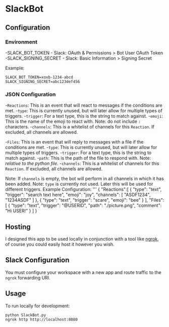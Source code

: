# SlackBot
## Configuration
### Environment
-SLACK_BOT_TOKEN
	- Slack: OAuth & Permissions > Bot User OAuth Token
-SLACK_SIGNING_SECRET
	- Slack: Basic Information > Signing Secret

Example:
```
SLACK_BOT_TOKEN=xoxb-1234-abcd
SLACK_SIGNING_SECRET=abc123def456
```

### JSON Configuration
-`Reactions`: This is an event that will react to messages if the conditions are met.
	-`type`: This is currently unused, but will later allow for multiple types of triggers.
	-`trigger`: For a text type, this is the string to match against.
	-`emoji`: This is the name of the emoji to react with. Note: do not include `:` characters.
	-`channels`: This is a whitelist of channels for this `Reaction`. If excluded, all channels are allowed.

-`Files`: This is an event that will reply to messages with a file if the conditions are met.
	-`type`: This is currently unused, but will later allow for multiple types of triggers.
	-`trigger`: For a text type, this is the string to match against.
	-`path`: This is the path of the file to respond with. Note: *relative to the python file*.
	-`channels`: This is a whitelist of channels for this `Reaction`. If excluded, all channels are allowed.

Note: If `channels` is empty, the bot will perform in all channels in which it has been added.
Note: `type` is currently not used. Later this will be used for different triggers.
Example Configuration:
'''
{
    "Reactions":[
        {
            "type": "text",
            "trigger": "search text here",
            "emoji": "joy",
            "channels": [
                "ASDF1234",
                "1234ASDF"
            ]
        },
        {
            "type": "text",
            "trigger": "scare",
            "emoji": "bee"
        }
    ],
    "Files":[
        {
            "type": "text",
            "trigger": "@USERID",
            "path": "./picture.png",
            "comment": "Hi USER!"
        }
    ]
}
## Hosting
I designed this app to be used locally in conjunction with a tool like [ngrok](https://ngrok.com/), of course you could easily host it however you wish.

## Slack Configuration
You must configure your workspace with a new app and route traffic to the `ngrok` forwarding URI.

## Usage
To run locally for development:
```
python SlackBot.py
ngrok http http://localhost:8080
```




